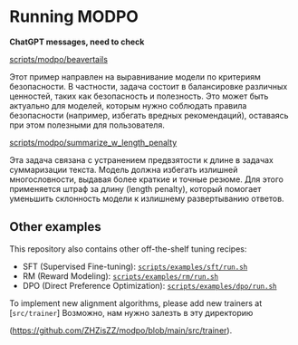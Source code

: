 # Running MODPO
**ChatGPT messages, need to check**

[scripts/modpo/beavertails]()

Этот пример направлен на выравнивание модели по критериям безопасности.
В частности, задача состоит в балансировке различных ценностей, таких как безопасность и полезность. Это может быть актуально для моделей, которым нужно соблюдать правила безопасности (например, избегать вредных рекомендаций), оставаясь при этом полезными для пользователя.

[scripts/modpo/summarize_w_length_penalty]()

Эта задача связана с устранением предвзятости к длине в задачах суммаризации текста.
Модель должна избегать излишней многословности, выдавая более краткие и точные резюме. Для этого применяется штраф за длину (length penalty), который помогает уменьшить склонность модели к излишнему развертыванию ответов.

## Other examples

This repository also contains other off-the-shelf tuning recipes:

- SFT (Supervised Fine-tuning): [`scripts/examples/sft/run.sh`](https://github.com/ZHZisZZ/modpo/blob/main/scripts/examples/sft/run.sh)
- RM (Reward Modeling): [`scripts/examples/rm/run.sh`](https://github.com/ZHZisZZ/modpo/blob/main/scripts/examples/rm/run.sh)
- DPO (Direct Preference Optimization): [`scripts/examples/dpo/run.sh`](https://github.com/ZHZisZZ/modpo/blob/main/scripts/examples/dpo/run.sh)

To implement new alignment algorithms, please add new trainers at [`src/trainer`]
Возможно, нам нужно залезть в эту директорию 


(https://github.com/ZHZisZZ/modpo/blob/main/src/trainer).
